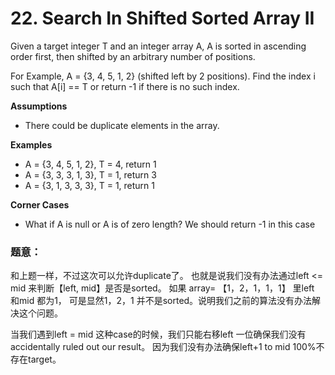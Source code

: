 # 22. Search In Shifted Sorted Array II



Given a target integer T and an integer array A, A is sorted in ascending order first, then shifted by an arbitrary number of positions.

For Example, A = {3, 4, 5, 1, 2} \(shifted left by 2 positions\). Find the index i such that A\[i\] == T or return -1 if there is no such index.

**Assumptions**

* There could be duplicate elements in the array.

**Examples**

* A = {3, 4, 5, 1, 2}, T = 4, return 1
* A = {3, 3, 3, 1, 3}, T = 1, return 3
* A = {3, 1, 3, 3, 3}, T = 1, return 1

​**Corner Cases**

* What if A is null or A is of zero length? We should return -1 in this case

### 题意：

和上题一样，不过这次可以允许duplicate了。 也就是说我们没有办法通过left &lt;= mid 来判断【left, mid】是否是sorted。 如果 array= 【1，2，1，1，1】 里left 和mid 都为1， 可是显然1，2，1 并不是sorted。说明我们之前的算法没有办法解决这个问题。

当我们遇到left = mid 这种case的时候，我们只能右移left 一位确保我们没有accidentally ruled out our result。 因为我们没有办法确保left+1 to mid 100%不存在target。 



